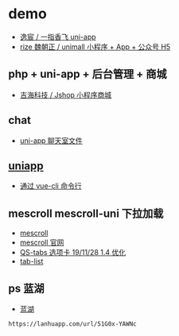 # demo

-   [逸宸 / 一指香飞 uni-app](https://gitee.com/wokaixin/a_fragrant_fly)
-   [rize 魏朝正 / unimall 小程序 + App + 公众号 H5](https://gitee.com/iotechn/unimall)

## php + uni-app + 后台管理 + 商城

-   [ 吉海科技 / Jshop 小程序商城](https://gitee.com/hnjihai/jshop_mall)

## chat

-   [uni-app 聊天室文件](https://gitee.com/wuxq1985/uniapp_chat_room_files)

## [uniapp](https://uniapp.dcloud.io/)

-   [通过 vue-cli 命令行](https://uniapp.dcloud.io/quickstart?id=_2-%e9%80%9a%e8%bf%87vue-cli%e5%91%bd%e4%bb%a4%e8%a1%8c)

## mescroll mescroll-uni 下拉加载

-   [mescroll](https://github.com/mescroll/mescroll)
-   [mescroll 官网](http://www.mescroll.com/load.html)
-   [QS-tabs 选项卡 19/11/28 1.4 优化](https://ext.dcloud.net.cn/plugin?id=795)
-   [tab-list ](https://ext.dcloud.net.cn/plugin?id=1110)

## ps 蓝湖

-   [蓝湖](https://lanhuapp.com)

```
https://lanhuapp.com/url/51G0x-YAWNc
```
